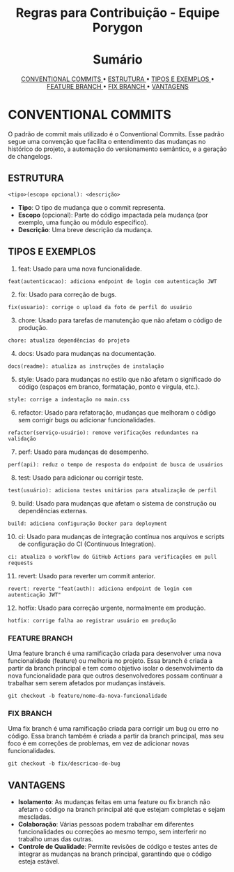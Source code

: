 <h1 align="center">Regras para Contribuição - Equipe Porygon</h1>

<h1 align="center">Sumário</h1>

<p align="center">
  <a href ="#conventional-commits"> CONVENTIONAL COMMITS </a>  •
  <a href ="#estrutura"> ESTRUTURA </a>  •
  <a href="#tipos-e-exemplos"> TIPOS E EXEMPLOS </a> •
  <a href="#feature-branch"> FEATURE BRANCH </a> •
  <a href ="#fix-branch"> FIX BRANCH </a>  •
  <a href="#vantagens"> VANTAGENS </a> 
</p>

# CONVENTIONAL COMMITS

O padrão de commit mais utilizado é o Conventional Commits. Esse padrão segue uma convenção que facilita o entendimento das mudanças no histórico do projeto, a automação do versionamento semântico, e a geração de changelogs.

## ESTRUTURA

```<tipo>(escopo opcional): <descrição>```

-	**Tipo**: O tipo de mudança que o commit representa.
-	**Escopo** (opcional): Parte do código impactada pela mudança (por exemplo, uma função ou módulo específico).
-	**Descrição**: Uma breve descrição da mudança.

## TIPOS E EXEMPLOS

1.	feat: Usado para uma nova funcionalidade.

```feat(autenticacao): adiciona endpoint de login com autenticação JWT```

2.	fix: Usado para correção de bugs.

```fix(usuario): corrige o upload da foto de perfil do usuário```

3.	chore: Usado para tarefas de manutenção que não afetam o código de produção.

```chore: atualiza dependências do projeto```

4.	docs: Usado para mudanças na documentação.
   
```docs(readme): atualiza as instruções de instalação```

5.	style: Usado para mudanças no estilo que não afetam o significado do código (espaços em branco, formatação, ponto e vírgula, etc.).
   
```style: corrige a indentação no main.css```

6.	refactor: Usado para refatoração, mudanças que melhoram o código sem corrigir bugs ou adicionar funcionalidades.
    
```refactor(serviço-usuário): remove verificações redundantes na validação```

7.	perf: Usado para mudanças de desempenho.
    
```perf(api): reduz o tempo de resposta do endpoint de busca de usuários```

8.	test: Usado para adicionar ou corrigir teste.
    
```test(usuário): adiciona testes unitários para atualização de perfil```

9.	build: Usado para mudanças que afetam o sistema de construção ou dependências externas.
    
```build: adiciona configuração Docker para deployment```

10.	ci: Usado para mudanças de integração contínua nos arquivos e scripts de configuração do CI (Continuous Integration).
    
```ci: atualiza o workflow do GitHub Actions para verificações em pull requests```

11.	revert: Usado para reverter um commit anterior.
    
```revert: reverte "feat(auth): adiciona endpoint de login com autenticação JWT"```

12.	hotfix: Usado para correção urgente, normalmente em produção.
    
```hotfix: corrige falha ao registrar usuário em produção```

### FEATURE BRANCH

Uma feature branch é uma ramificação criada para desenvolver uma nova funcionalidade (feature) ou melhoria no projeto. Essa branch é criada a partir da branch principal e tem como objetivo isolar o desenvolvimento da nova funcionalidade para que outros desenvolvedores possam continuar a trabalhar sem serem afetados por mudanças instáveis.

```git checkout -b feature/nome-da-nova-funcionalidade```

### FIX BRANCH

Uma fix branch é uma ramificação criada para corrigir um bug ou erro no código. Essa branch também é criada a partir da branch principal, mas seu foco é em correções de problemas, em vez de adicionar novas funcionalidades.

```git checkout -b fix/descricao-do-bug```

## VANTAGENS

-	**Isolamento**: As mudanças feitas em uma feature ou fix branch não afetam o código na branch principal até que estejam completas e sejam mescladas.
-	**Colaboração**: Várias pessoas podem trabalhar em diferentes funcionalidades ou correções ao mesmo tempo, sem interferir no trabalho umas das outras.
-	**Controle de Qualidade**: Permite revisões de código e testes antes de integrar as mudanças na branch principal, garantindo que o código esteja estável.

